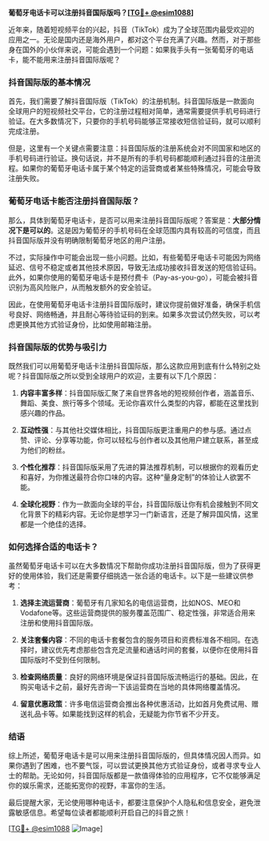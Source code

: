 **葡萄牙电话卡可以注册抖音国际版吗？[[TG💪+ @esim1088](https://t.me/s/esim1088)]**

近年来，随着短视频平台的兴起，抖音（TikTok）成为了全球范围内最受欢迎的应用之一。无论是国内还是海外用户，都对这个平台充满了兴趣。然而，对于那些身在国外的小伙伴来说，可能会遇到一个问题：如果我手头有一张葡萄牙的电话卡，能不能用来注册抖音国际版呢？

### 抖音国际版的基本情况

首先，我们需要了解抖音国际版（TikTok）的注册机制。抖音国际版是一款面向全球用户的短视频社交平台，它的注册过程相对简单，通常需要提供手机号码进行验证。在大多数情况下，只要你的手机号码能够正常接收短信验证码，就可以顺利完成注册。

但是，这里有一个关键点需要注意：抖音国际版的注册系统会对不同国家和地区的手机号码进行验证。换句话说，并不是所有的手机号码都能顺利通过抖音的注册流程。如果你的葡萄牙电话卡属于某个特定的运营商或者某些特殊情况，可能会导致注册失败。

### 葡萄牙电话卡能否注册抖音国际版？

那么，具体到葡萄牙电话卡，是否可以用来注册抖音国际版呢？答案是：**大部分情况下是可以的**。这是因为葡萄牙的手机号码在全球范围内具有较高的可信度，而且抖音国际版并没有明确限制葡萄牙地区的用户注册。

不过，实际操作中可能会出现一些小问题。比如，有些葡萄牙电话卡可能因为网络延迟、信号不稳定或者其他技术原因，导致无法成功接收抖音发送的短信验证码。此外，如果你使用的葡萄牙电话卡是预付费卡（Pay-as-you-go），可能会被抖音识别为高风险账户，从而触发额外的安全验证。

因此，在使用葡萄牙电话卡注册抖音国际版时，建议你提前做好准备，确保手机信号良好、网络畅通，并且耐心等待验证码的到来。如果多次尝试仍然失败，可以考虑更换其他方式验证身份，比如使用邮箱注册。

### 抖音国际版的优势与吸引力

既然我们可以用葡萄牙电话卡注册抖音国际版，那么这款应用到底有什么特别之处呢？抖音国际版之所以受到全球用户的欢迎，主要有以下几个原因：

1. **内容丰富多样**：抖音国际版汇聚了来自世界各地的短视频创作者，涵盖音乐、舞蹈、美食、旅行等多个领域。无论你喜欢什么类型的内容，都能在这里找到感兴趣的作品。
   
2. **互动性强**：与其他社交媒体相比，抖音国际版更注重用户的参与感。通过点赞、评论、分享等功能，你可以轻松与创作者以及其他用户建立联系，甚至成为他们的粉丝。

3. **个性化推荐**：抖音国际版采用了先进的算法推荐机制，可以根据你的观看历史和喜好，为你推送最符合你口味的内容。这种“量身定制”的体验让人欲罢不能。

4. **全球化视野**：作为一款面向全球的平台，抖音国际版让你有机会接触到不同文化背景下的精彩内容。无论你是想学习一门新语言，还是了解异国风情，这里都是一个绝佳的选择。

### 如何选择合适的电话卡？

虽然葡萄牙电话卡可以在大多数情况下帮助你成功注册抖音国际版，但为了获得更好的使用体验，我们还是需要仔细挑选一张合适的电话卡。以下是一些建议供参考：

1. **选择主流运营商**：葡萄牙有几家知名的电信运营商，比如NOS、MEO和Vodafone等。这些运营商提供的服务覆盖范围广、稳定性强，非常适合用来注册和使用抖音国际版。

2. **关注套餐内容**：不同的电话卡套餐包含的服务项目和资费标准各不相同。在选择时，建议优先考虑那些包含充足流量和通话时间的套餐，以便你在使用抖音国际版时不受到任何限制。

3. **检查网络质量**：良好的网络环境是保证抖音国际版流畅运行的基础。因此，在购买电话卡之前，最好先咨询一下该运营商在当地的具体网络覆盖情况。

4. **留意优惠政策**：许多电信运营商会推出各种优惠活动，比如首月免费试用、赠送礼品卡等。如果能找到这样的机会，无疑能为你节省不少开支。

### 结语

综上所述，葡萄牙电话卡是可以用来注册抖音国际版的，但具体情况因人而异。如果你遇到了困难，也不要气馁，可以尝试更换其他方式验证身份，或者寻求专业人士的帮助。无论如何，抖音国际版都是一款值得体验的应用程序，它不仅能够满足你的娱乐需求，还能拓宽你的视野，丰富你的生活。

最后提醒大家，无论使用哪种电话卡，都要注意保护个人隐私和信息安全，避免泄露敏感信息。希望每位读者都能顺利开启自己的抖音之旅！

[[TG💪+ @esim1088](https://t.me/s/esim1088) ![Image](https://i.postimg.cc/4NQfJmqS/Snipaste-2025-05-13-00-14-12.png)]